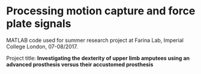 # Processing motion capture and force plate signals
MATLAB code used for summer research project at Farina Lab, Imperial College London, 07-08/2017.

Project title: **Investigating the dexterity of upper limb amputees using an advanced prosthesis versus their accustomed prosthesis**
